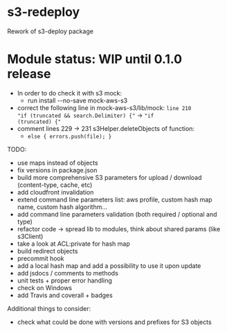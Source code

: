 # s3-redeploy
Rework of s3-deploy package

# Module status: WIP until 0.1.0 release

* In order to do check it with s3 mock:
  * run install --no-save mock-aws-s3
* correct the following line in mock-aws-s3/lib/mock: <code>line 210 "if (truncated && search.Delimiter) {"</code> -> <code>"if (truncated) {"</code>
* comment lines 229 -> 231 s3Helper.deleteObjects of function:
  * <code>else { errors.push(file); }</code>

TODO:
* use maps instead of objects
* fix versions in package.json
* build more comprehensive S3 parameters for upload / download (content-type, cache, etc)
* add cloudfront invalidation
* extend command line parameters list: aws profile, custom hash map name, custom hash algorithm...
* add command line parameters validation (both required / optional and type)
* refactor code -> spread lib to modules, think about shared params (like s3Client)
* take a look at ACL:private for hash map
* build redirect objects
* precommit hook
* add a local hash map and add a possibility to use it upon update
* add jsdocs / comments to methods
* unit tests + proper error handling
* check on Windows
* add Travis and coverall + badges

Additional things to consider:
* check what could be done with versions and prefixes for S3 objects